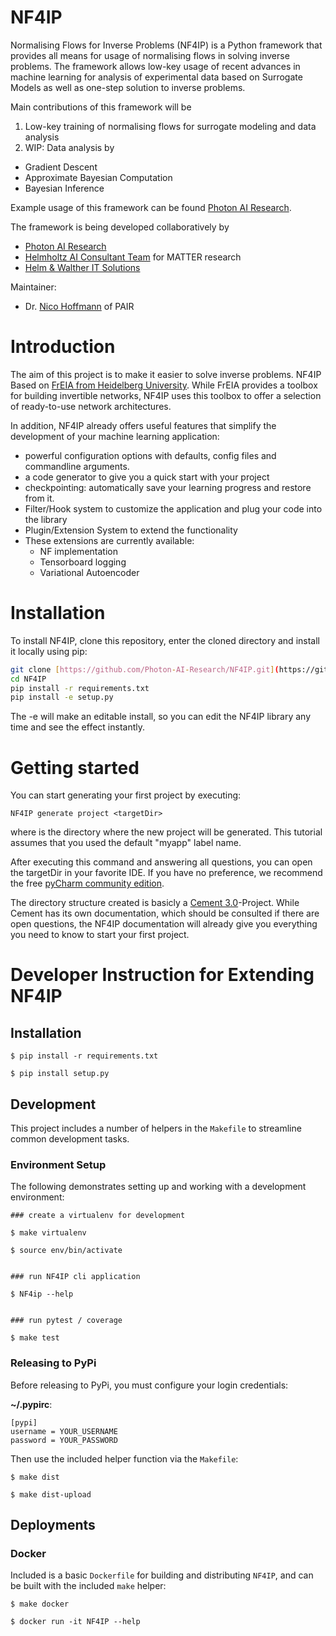 # NF4IP

Normalising Flows for Inverse Problems (NF4IP) is a Python framework that provides all means for usage of normalising flows in solving inverse problems. The framework allows low-key usage of recent advances in machine learning for analysis of experimental data based on Surrogate Models as well as one-step solution to inverse problems.

Main contributions of this framework will be

1. Low-key training of normalising flows for surrogate modeling and data analysis
2. WIP: Data analysis by
 - Gradient Descent
 - Approximate Bayesian Computation
 - Bayesian Inference

Example usage of this framework can be found [Photon AI Research](https://http://photon-ai-research.github.io/).

The framework is being developed collaboratively by
- [Photon AI Research](https://http://photon-ai-research.github.io/)
- [Helmholtz AI Consultant Team](https://www.hzdr.de/db/Cms?pOid=60710&pNid=0) for MATTER research
- [Helm & Walther IT Solutions](https://helmundwalter.de)


Maintainer:
- Dr. [Nico Hoffmann](mailto:n.hoffmann@hzdr.de) of PAIR

# Introduction
The aim of this project is to make it easier to solve inverse problems.
NF4IP Based on [FrEIA from Heidelberg University](https://github.com/VLL-HD/FrEIA). 
While FrEIA provides a toolbox for building invertible networks, NF4IP uses this toolbox 
to offer a selection of ready-to-use network architectures.

In addition, NF4IP already offers useful features that simplify the development 
of your machine learning application:

* powerful configuration options with defaults, config files and commandline arguments.
* a code generator to give you a quick start with your project
* checkpointing: automatically save your learning progress and restore from it.
* Filter/Hook system to customize the application and plug your code into the library
* Plugin/Extension System to extend the functionality
* These extensions are currently available:
    * NF implementation
    * Tensorboard logging
    * Variational Autoencoder

# Installation
To install NF4IP, clone this repository, enter the cloned directory and install it locally using pip:
```bash
git clone [https://github.com/Photon-AI-Research/NF4IP.git](https://github.com/Photon-AI-Research/NF4IP.git)
cd NF4IP
pip install -r requirements.txt
pip install -e setup.py
```
The -e will make an editable install, so you can edit the NF4IP library any time and see the effect instantly.

# Getting started

You can start generating your first project by executing:
```
NF4IP generate project <targetDir>
```
where <targetDir> is the directory where the new project will be generated.
This tutorial assumes that you used the default "myapp" label name.

After executing this command and answering all questions, you can open the targetDir in your favorite
IDE. If you have no preference, we recommend the free
[pyCharm community edition](https://www.jetbrains.com/de-de/pycharm/).

The directory structure created is basicly a [Cement 3.0](https://docs.builtoncement.com)-Project.
While Cement has its own documentation, which should be consulted if there are open questions,
the NF4IP documentation will already give you everything you need to know to start your first project.

# Developer Instruction for Extending NF4IP

## Installation

```
$ pip install -r requirements.txt

$ pip install setup.py
```

## Development

This project includes a number of helpers in the `Makefile` to streamline common development tasks.

### Environment Setup

The following demonstrates setting up and working with a development environment:

```
### create a virtualenv for development

$ make virtualenv

$ source env/bin/activate


### run NF4IP cli application

$ NF4ip --help


### run pytest / coverage

$ make test
```


### Releasing to PyPi

Before releasing to PyPi, you must configure your login credentials:

**~/.pypirc**:

```
[pypi]
username = YOUR_USERNAME
password = YOUR_PASSWORD
```

Then use the included helper function via the `Makefile`:

```
$ make dist

$ make dist-upload
```

## Deployments

### Docker

Included is a basic `Dockerfile` for building and distributing `NF4IP`,
and can be built with the included `make` helper:

```
$ make docker

$ docker run -it NF4IP --help
```
